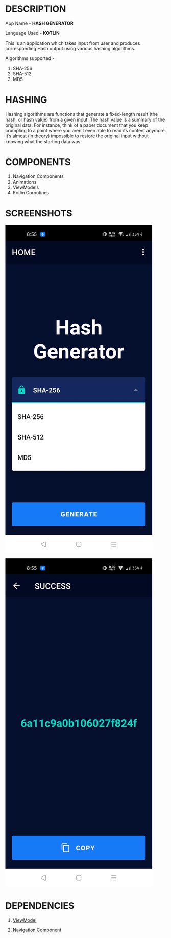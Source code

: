# DESCRIPTION

App Name - **HASH GENERATOR**

Language Used - **KOTLIN**

This is an application which takes input from user and produces corresponding Hash output using various hashing algorithms.

Algorithms supported -
1. SHA-256
2. SHA-512
5. MD5

# HASHING

Hashing algorithms are functions that generate a fixed-length result (the hash, or hash value) from a given input. The hash value is a summary of the original data.
For instance, think of a paper document that you keep crumpling to a point where you aren’t even able to read its content anymore. It’s almost (in theory) impossible to restore the original input without knowing what the starting data was.

# COMPONENTS

1. Navigation Components
2. Animations
3. ViewModels
4. Kotlin Coroutines

# SCREENSHOTS

![](Images/img1.jpg)

![](Images/img2.jpg)


# DEPENDENCIES

1. [ViewModel](https://developer.android.com/jetpack/androidx/releases/lifecycle)

2. [Navigation Component](https://developer.android.com/jetpack/androidx/releases/navigation)
